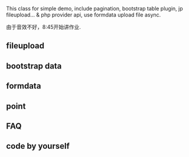 This class for simple demo, include pagination, bootstrap table plugin, jp fileupload...
& php provider api, use formdata upload file async.

由于音效不好，8:45开始讲作业.

## fileupload

## bootstrap data

## formdata

## point

## FAQ


## code by yourself
